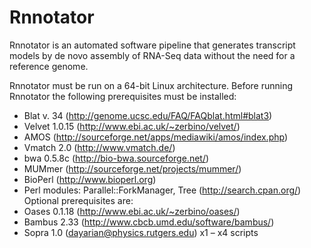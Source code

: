 # Rnnotator
Rnnotator is an automated software pipeline that generates transcript models by de novo assembly of RNA-Seq data without the need for a reference genome.

Rnnotator must be run on a 64-bit Linux architecture. Before running Rnnotator the
following prerequisites must be installed:
* Blat v. 34 (http://genome.ucsc.edu/FAQ/FAQblat.html#blat3)
* Velvet 1.0.15 (http://www.ebi.ac.uk/~zerbino/velvet/)
* AMOS (http://sourceforge.net/apps/mediawiki/amos/index.php)
* Vmatch 2.0 (http://www.vmatch.de/)
* bwa 0.5.8c (http://bio-bwa.sourceforge.net/)
* MUMmer (http://sourceforge.net/projects/mummer/)
* BioPerl (http://www.bioperl.org)
* Perl modules: Parallel::ForkManager, Tree (http://search.cpan.org/)
Optional prerequisites are:
* Oases 0.1.18 (http://www.ebi.ac.uk/~zerbino/oases/)
* Bambus 2.33 (http://www.cbcb.umd.edu/software/bambus/)
* Sopra 1.0 (dayarian@physics.rutgers.edu) x1 – x4 scripts
